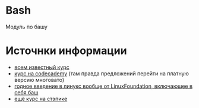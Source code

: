 # Bash
Модуль по башу


# Источнки информации
* [всем известный курс](https://stepik.org/course/73/syllabus)
* [курс на codecademy](https://www.codecademy.com/learn/learn-the-command-line) (там правда предложений перейти на платную версию многовато)
* [годное введение в линукс вообще от LinuxFoundation, включающее в себя баш](https://courses.edx.org/courses/course-v1:LinuxFoundationX+LFS101x+3T2018/course/)
* [ещё курс на стэпике](https://stepik.org/course/762/promo)
